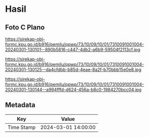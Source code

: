 # Hasil

## Foto C Plano

https://sirekap-obj-formc.kpu.go.id/b916/pemilu/ppwp/73/10/09/10/01/7310091001004-20240301-130101--890b5816-c447-4db2-a6b9-59504f2113cf.jpg

https://sirekap-obj-formc.kpu.go.id/b916/pemilu/ppwp/73/10/09/10/01/7310091001004-20240301-130125--da4cfdbb-b85d-4eae-8a2f-b70bbb15e0e8.jpg

https://sirekap-obj-formc.kpu.go.id/b916/pemilu/ppwp/73/10/09/10/01/7310091001004-20240301-130144--a994fffd-d624-456a-b8c0-1984270bcc04.jpg


## Metadata

| Key        | Value               |
| ---------- | ------------------- |
| Time Stamp | 2024-03-01 14:00:00 |




